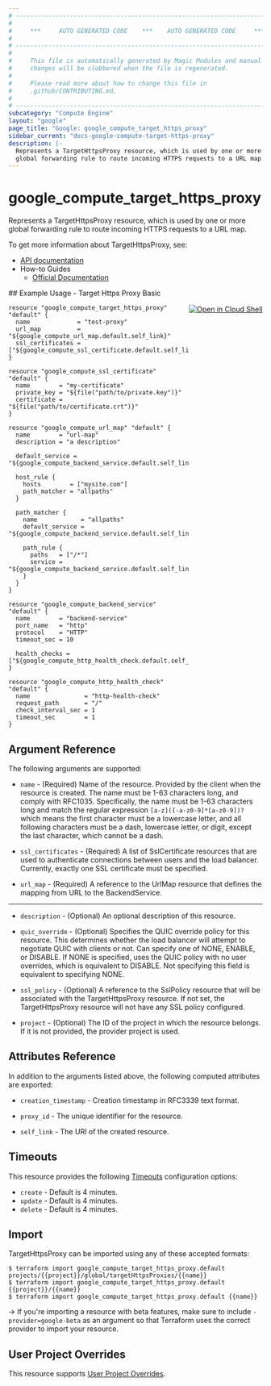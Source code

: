 ```yaml
---
# ----------------------------------------------------------------------------
#
#     ***     AUTO GENERATED CODE    ***    AUTO GENERATED CODE     ***
#
# ----------------------------------------------------------------------------
#
#     This file is automatically generated by Magic Modules and manual
#     changes will be clobbered when the file is regenerated.
#
#     Please read more about how to change this file in
#     .github/CONTRIBUTING.md.
#
# ----------------------------------------------------------------------------
subcategory: "Compute Engine"
layout: "google"
page_title: "Google: google_compute_target_https_proxy"
sidebar_current: "docs-google-compute-target-https-proxy"
description: |-
  Represents a TargetHttpsProxy resource, which is used by one or more
  global forwarding rule to route incoming HTTPS requests to a URL map.
---
```


# google\_compute\_target\_https\_proxy

Represents a TargetHttpsProxy resource, which is used by one or more
global forwarding rule to route incoming HTTPS requests to a URL map.


To get more information about TargetHttpsProxy, see:

* [API documentation](https://cloud.google.com/compute/docs/reference/v1/targetHttpsProxies)
* How-to Guides
    * [Official Documentation](https://cloud.google.com/compute/docs/load-balancing/http/target-proxies)

<div class = "oics-button" style="float: right; margin: 0 0 -15px">
  <a href="https://console.cloud.google.com/cloudshell/open?cloudshell_git_repo=https%3A%2F%2Fgithub.com%2Fterraform-google-modules%2Fdocs-examples.git&cloudshell_working_dir=target_https_proxy_basic&cloudshell_image=gcr.io%2Fgraphite-cloud-shell-images%2Fterraform%3Alatest&open_in_editor=main.tf&cloudshell_print=.%2Fmotd&cloudshell_tutorial=.%2Ftutorial.md" target="_blank">
    <img alt="Open in Cloud Shell" src="//gstatic.com/cloudssh/images/open-btn.svg" style="max-height: 44px; margin: 32px auto; max-width: 100%;">
  </a>
</div>
## Example Usage - Target Https Proxy Basic


```hcl
resource "google_compute_target_https_proxy" "default" {
  name             = "test-proxy"
  url_map          = "${google_compute_url_map.default.self_link}"
  ssl_certificates = ["${google_compute_ssl_certificate.default.self_link}"]
}

resource "google_compute_ssl_certificate" "default" {
  name        = "my-certificate"
  private_key = "${file("path/to/private.key")}"
  certificate = "${file("path/to/certificate.crt")}"
}

resource "google_compute_url_map" "default" {
  name        = "url-map"
  description = "a description"

  default_service = "${google_compute_backend_service.default.self_link}"

  host_rule {
    hosts        = ["mysite.com"]
    path_matcher = "allpaths"
  }

  path_matcher {
    name            = "allpaths"
    default_service = "${google_compute_backend_service.default.self_link}"

    path_rule {
      paths   = ["/*"]
      service = "${google_compute_backend_service.default.self_link}"
    }
  }
}

resource "google_compute_backend_service" "default" {
  name        = "backend-service"
  port_name   = "http"
  protocol    = "HTTP"
  timeout_sec = 10

  health_checks = ["${google_compute_http_health_check.default.self_link}"]
}

resource "google_compute_http_health_check" "default" {
  name               = "http-health-check"
  request_path       = "/"
  check_interval_sec = 1
  timeout_sec        = 1
}
```

## Argument Reference

The following arguments are supported:


* `name` -
  (Required)
  Name of the resource. Provided by the client when the resource is
  created. The name must be 1-63 characters long, and comply with
  RFC1035. Specifically, the name must be 1-63 characters long and match
  the regular expression `[a-z]([-a-z0-9]*[a-z0-9])?` which means the
  first character must be a lowercase letter, and all following
  characters must be a dash, lowercase letter, or digit, except the last
  character, which cannot be a dash.

* `ssl_certificates` -
  (Required)
  A list of SslCertificate resources that are used to authenticate
  connections between users and the load balancer. Currently, exactly
  one SSL certificate must be specified.

* `url_map` -
  (Required)
  A reference to the UrlMap resource that defines the mapping from URL
  to the BackendService.


- - -


* `description` -
  (Optional)
  An optional description of this resource.

* `quic_override` -
  (Optional)
  Specifies the QUIC override policy for this resource. This determines
  whether the load balancer will attempt to negotiate QUIC with clients
  or not. Can specify one of NONE, ENABLE, or DISABLE. If NONE is
  specified, uses the QUIC policy with no user overrides, which is
  equivalent to DISABLE. Not specifying this field is equivalent to
  specifying NONE.

* `ssl_policy` -
  (Optional)
  A reference to the SslPolicy resource that will be associated with
  the TargetHttpsProxy resource. If not set, the TargetHttpsProxy
  resource will not have any SSL policy configured.

* `project` - (Optional) The ID of the project in which the resource belongs.
    If it is not provided, the provider project is used.


## Attributes Reference

In addition to the arguments listed above, the following computed attributes are exported:


* `creation_timestamp` -
  Creation timestamp in RFC3339 text format.

* `proxy_id` -
  The unique identifier for the resource.
* `self_link` - The URI of the created resource.


## Timeouts

This resource provides the following
[Timeouts](/docs/configuration/resources.html#timeouts) configuration options:

- `create` - Default is 4 minutes.
- `update` - Default is 4 minutes.
- `delete` - Default is 4 minutes.

## Import

TargetHttpsProxy can be imported using any of these accepted formats:

```
$ terraform import google_compute_target_https_proxy.default projects/{{project}}/global/targetHttpsProxies/{{name}}
$ terraform import google_compute_target_https_proxy.default {{project}}/{{name}}
$ terraform import google_compute_target_https_proxy.default {{name}}
```

-> If you're importing a resource with beta features, make sure to include `-provider=google-beta`
as an argument so that Terraform uses the correct provider to import your resource.

## User Project Overrides

This resource supports [User Project Overrides](https://www.terraform.io/docs/providers/google/guides/provider_reference.html#user_project_override).
